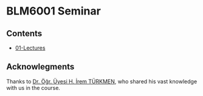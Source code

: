 # BLM6001 Seminar

## Contents

* [01-Lectures](01-Lectures/readme.md)

## Acknowlegments

Thanks to [Dr. Öğr. Üyesi H. İrem TÜRKMEN](https://scholar.google.com.tr/citations?user=bNZKdfsAAAAJ&hl=tr), who shared his vast knowledge with us in the course.
